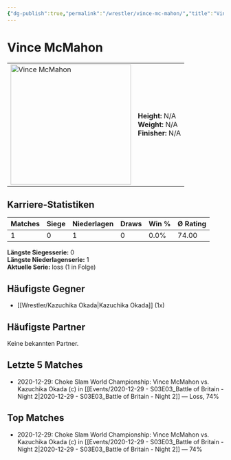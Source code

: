 ```yaml
---
{"dg-publish":true,"permalink":"/wrestler/vince-mc-mahon/","title":"Vince McMahon","tags":["wrestler"],"noteIcon":""}
---
```



# Vince McMahon

<table>
        <tr>
        <td><img src="https://github.com/CptSpaulding1980/choke-slam-wrestling/releases/download/images/Vince_McMahon.png" width="280" alt="Vince McMahon"></td>
        <td>
        <b>Height:</b> N/A<br>
        <b>Weight:</b> N/A<br>
        <b>Finisher:</b> N/A<br>
        </td>
        </tr>
        </table>
        

## Karriere-Statistiken

| Matches | Siege | Niederlagen | Draws | Win % | Ø Rating |
|---------|-------|-------------|-------|-------|-----------|
| 1 | 0 | 1 | 0 | 0.0% | 74.00 |

**Längste Siegesserie:** 0<br>**Längste Niederlagenserie:** 1<br>**Aktuelle Serie:** loss (1 in Folge)


## Häufigste Gegner
- [[Wrestler/Kazuchika Okada\|Kazuchika Okada]] (1x)

## Häufigste Partner
Keine bekannten Partner.

## Letzte 5 Matches
- 2020-12-29: Choke Slam World Championship: Vince McMahon vs. Kazuchika Okada (c) in [[Events/2020-12-29 - S03E03_Battle of Britain - Night 2\|2020-12-29 - S03E03_Battle of Britain - Night 2]] — Loss, 74%

## Top Matches
- 2020-12-29: Choke Slam World Championship: Vince McMahon vs. Kazuchika Okada (c) in [[Events/2020-12-29 - S03E03_Battle of Britain - Night 2\|2020-12-29 - S03E03_Battle of Britain - Night 2]] — 74%
